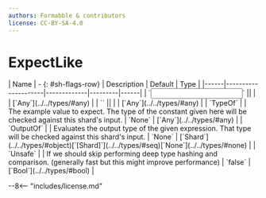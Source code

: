 ```yaml
---
authors: Formabble & contributors
license: CC-BY-SA-4.0
---
```



# ExpectLike

<div class="sh-parameters" markdown="1">
| Name | - {: #sh-flags-row} | Description | Default | Type |
|------|---------------------|-------------|---------|------|
| `<input>` || | | [`Any`](../../types/#any) |
| `<output>` || | | [`Any`](../../types/#any) |
| `TypeOf` |  | The example value to expect. The type of the constant given here will be checked against this shard's input. | `None` | [`Any`](../../types/#any) |
| `OutputOf` |  | Evaluates the output type of the given expression. That type will be checked against this shard's input. | `None` | [`Shard`](../../types/#object)[`[Shard]`](../../types/#seq)[`None`](../../types/#none) |
| `Unsafe` |  | If we should skip performing deep type hashing and comparison. (generally fast but this might improve performance) | `false` | [`Bool`](../../types/#bool) |

</div>



--8<-- "includes/license.md"

